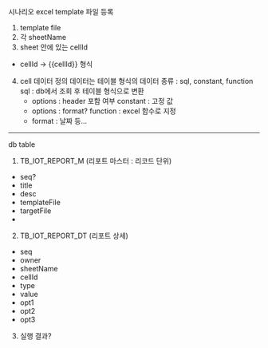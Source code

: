 시나리오
excel template 파일 등록
1. template file
2. 각 sheetName
3. sheet 안에 있는 cellId
 - cellId -> {{cellId}} 형식
4. cell 데이터 정의
  데이터는 테이블 형식의 데이터
 종류 : sql, constant, function
  sql : db에서 조회 후 테이블 형식으로 변환
   - options : header 포함 여부
  constant : 고정 값
   - options : format?
  function : excel 함수로 지정
   - format : 날짜 등...
   
 --------------
 db table
 1. TB_IOT_REPORT_M (리포트 마스터 : 리코드 단위)
 - seq?
 - title
 - desc
 - templateFile
 - targetFile
 - 
 2. TB_IOT_REPORT_DT  (리포트 상세)
  - seq
  - owner
  - sheetName
  - cellId
  - type
  - value
  - opt1
  - opt2
  - opt3
  
 3. 실행 결과?